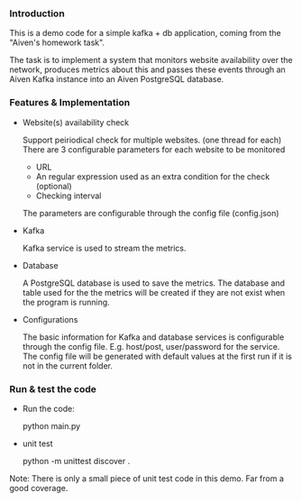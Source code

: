 ### Introduction
This is a demo code for a simple kafka + db application,
coming from the "Aiven's homework task".

The task is to implement a system that monitors website availability over the
network, produces metrics about this and passes these events through an Aiven Kafka instance into an Aiven PostgreSQL database.


### Features & Implementation

- Website(s) availability check

  Support peiriodical check for multiple websites. (one thread for each)
  There are 3 configurable parameters for each website to be monitored
  - URL
  - An regular expression used as an extra condition for the check (optional)
  - Checking interval
  
   The parameters are configurable through the config file (config.json)

- Kafka

  Kafka service is used to stream the metrics.

- Database

  A PostgreSQL database is used to save the metrics.
  The database and table used for the the metrics will be created if they are not exist when the program is running.
  
- Configurations

  The basic information for Kafka and database services is configurable through the config file. E.g. host/post, user/password for the service.
  The config file will be generated with default values at the first run if it is not in the current folder.


### Run & test the code 

- Run the code:

  python main.py
- unit test

  python -m unittest discover .

Note:
There is only a small piece of unit test code in this demo. Far from a good coverage.

